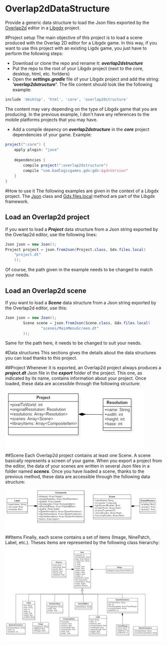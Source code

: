 # Overlap2dDataStructure
Provide a generic data structure to load the Json files exported by the [Overlap2d](http://overlap2d.com/) editor in a [Libgdx](https://libgdx.badlogicgames.com/) project.

#Project setup
The main objective of this project is to load a scene produced with the Overlap 2D editor for a Libgdx game. In this way, if you want to use this project with an existing Ligdx game, you just have to perform the following steps:

* Download or clone the repo and rename it: ***overlap2dstructure***
* Put the repo to the root of your Libgdx project (next to the core, desktop, html, etc. forlders)
* Open the ***settings.gradle*** file of your Libgdx project and add the string: ***'overlap2dstructure'***. The file content should look like the following example: 
```gradle
include 'desktop', 'html', 'core', 'overlap2dstructure'
```
The content may vary depending on the type of Libgdx game that you are producing. In the previous example, I don't have any references to the mobile platforms projects that you may have.

* Add a compile depency on ***overlap2dstructure*** in the ***core*** project dependencies of your game. Example: 

```gradle
project(":core") {
    apply plugin: "java"

    dependencies {
        compile project(":overlap2dstructure")
        compile "com.badlogicgames.gdx:gdx:$gdxVersion"
    }
}
```

#How to use it
The following examples are given in the context of a Libgdx project. The [Json](https://github.com/libgdx/libgdx/wiki/Reading-&-writing-JSON) class and [Gdx.files.local](https://github.com/libgdx/libgdx/wiki/File-handling) method are part of the Libgdx framework.

## Load an Overlap2d project
If you want to load a ***Project*** data structure from a Json string exported by the Overlap2d editor, use the following lines:
```java
Json json = new Json();
Project project = json.fromJson(Project.class, Gdx.files.local(
	"project.dt"
	));
```
Of course, the path given in the example needs to be changed to match your needs. 

## Load an Overlap2d scene
If you want to load a ***Scene*** data structure from a Json string exported by the Overlap2d editor, use this:
```java
Json json = new Json();
        Scene scene = json.fromJson(Scene.class, Gdx.files.local(
                "scenes/MainMenuScreen.dt"
        ));
```
Same for the path here, it needs to be changed to suit your needs.

#Data structures
This sections gives the details about the data structures you can load thanks to this project.

##Project
Whenever it is exported, an Overlap2d project always produces a ***project.dt*** Json file in the ***export*** folder of the project. This one, as indicated by its name, contains information about your project. Once loaded, these data are accessible through the following structure:

![Project data structure](diagrams/Project.png)

##Scene
Each Overlap2d project contains at least one Scene. A scene basically represents a screen of your game. When you export a project from the editor, the data of your scenes are written in several Json files in a folder named ***scenes***. Once you have loaded a scene, thanks to the previous method, these data are accessible through the following data structure:

![Scene data structure](diagrams/Scene.png)

##Items
Finally, each scene contains a set of items (Image, NinePatch, Label, etc.). Theses items are represented by the following class hierarchy:

![Item class hierarchy](diagrams/Items.png)
